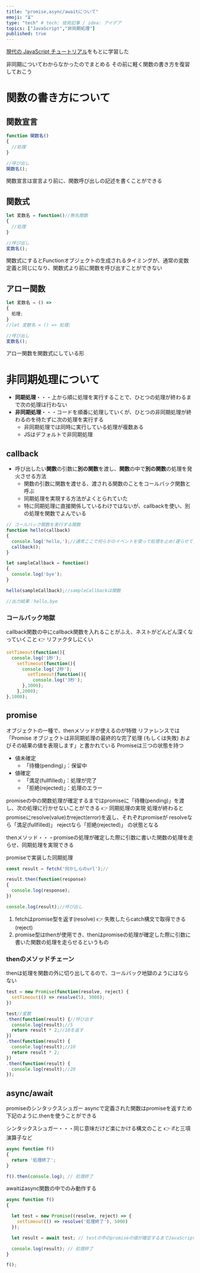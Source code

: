 ```yaml
---
title: "promise,async/awaitについて"
emoji: "⏳"
type: "tech" # tech: 技術記事 / idea: アイデア
topics: ["JavaScript","非同期処理"]
published: true
---
```


[現代の JavaScript チュートリアル](https://ja.javascript.info/async)をもとに学習した

非同期についてわからなかったのでまとめる
その前に軽く関数の書き方を復習しておこう

# 関数の書き方について

## 関数宣言
```js
function 関数名()
{
  //処理
}

//呼び出し
関数名();
```
関数宣言は宣言より前に、関数呼び出しの記述を書くことができる

## 関数式
```js
let 変数名 = function()//無名関数
{
  //処理
}

//呼び出し
変数名();
```
関数式にするとFunctionオブジェクトの生成されるタイミングが、通常の変数定義と同じになり、関数式より前に関数を呼び出すことができない

## アロー関数
```js
let 変数名 = () => 
{
  処理;
}
//let 変数名 = () => 処理;

//呼び出し
変数名();
```
アロー関数を関数式にしている形

# 非同期処理について
- **同期処理**・・・上から順に処理を実行することで、ひとつの処理が終わるまで次の処理は行わない
- **非同期処理**・・・コードを順番に処理していくが、ひとつの非同期処理が終わるのを待たずに次の処理を実行する
  - 非同期処理では同時に実行している処理が複数ある
  - JSはデフォルトで非同期処理

## callback
- 呼び出したい**関数**の引数に**別の関数**を渡し、**関数**の中で**別の関数**の処理を発火させる方法
  - 関数の引数に関数を渡せる、渡される関数のことをコールバック関数と呼ぶ
  - 同期処理を実現する方法がよくとられていた
  - 特に同期処理に直接関係しているわけではないが、callbackを使い、別の処理を関数でよんでいる
```js
// コールバック関数を実行する関数
function hello(callback)
{
  console.log('hello,');//通常ここで何らかのイベントを使って処理を止め(遅らせて)次のcallbackを発火させる 👉 同期処理の実現
  callback();
}

let sampleCallback = function()
{
  console.log('bye');
}

hello(sampleCallback);//sampleCallbackは関数

//出力結果：hello,bye
```

### コールバック地獄
callback関数の中にcallback関数を入れることがふえ、ネストがどんどん深くなっていくこと
👉 リファクタしにくい

```js
setTimeout(function(){
  console.log('1秒');
    setTimeout(function(){
      console.log('2秒');
        setTimeout(function(){
          console.log('3秒');
      },3000);
    },2000);
},1000);
```

## promise
オブジェクトの一種で、thenメソッドが使えるのが特徴
リファレンスでは「Promise オブジェクトは非同期処理の最終的な完了処理 (もしくは失敗) およびその結果の値を表現します」と書かれている
Promiseは三つの状態を持つ
- 値未確定
  - 「待機(pending)」：保留中
- 値確定
  - 「満足(fullfilled)」：処理が完了
  - 「拒絶(rejected)」：処理のエラー

promiseの中の関数処理が確定するまではpromiseに「待機(pending)」を渡し、次の処理に行かせないことができる 👉 同期処理の実現
処理が終わるとpromiseにresolve(value)かreject(error)を返し、それぞれpromiseが
resolveなら「満足(fullfilled)」
rejectなら「拒絶(rejected)」
の状態となる

thenメソッド・・・promiseの処理が確定した際に引数に書いた関数の処理を走らせ、同期処理を実現できる

promiseで実装した同期処理
```js
const result = fetch('何かしらのurl');//

result.then(function(response)
{
  console.log(response);
})

console.log(result);//呼び出し
```
1. fetchはpromise型を返す(resolve)
👉 失敗したらcatch構文で取得できる(reject)
2. promise型はthenが使用でき、thenはpromiseの処理が確定した際に引数に書いた関数の処理を走らせるというもの

### thenのメソッドチェーン
thenは処理を関数の外に切り出してるので、コールバック地獄のようにはならない
```js
test = new Promise(function(resolve, reject) {
  setTimeout(() => resolve(5), 3000);
})

test//変数
.then(function(result) {//呼び出す
  console.log(result);//5
  return result * 2;//10を返す
})
.then(function(result) {
  console.log(result);//10
  return result * 2;
})
.then(function(result) {
  console.log(result);//20
});
```

## async/await
promiseのシンタックスシュガー
asyncで定義された関数はpromiseを返すため下記のように.thenを使うことができる

シンタックスシュガー・・・同じ意味だけど楽にかける構文のこと 👉 ifと三項演算子など

```js
async function f()
{
  return '処理終了';
}

f().then(console.log); // 処理終了
```

awaitはasync関数の中でのみ動作する

```js
async function f()
{

  let test = new Promise((resolve, reject) => {
    setTimeout(() => resolve('処理終了'), 5000)
  });

  let result = await test; // testの中のpromiseの値が確定するまでJavaScriptを待機させる、ここでは代入をストップ

  console.log(result); // 処理終了
}

f();
```
